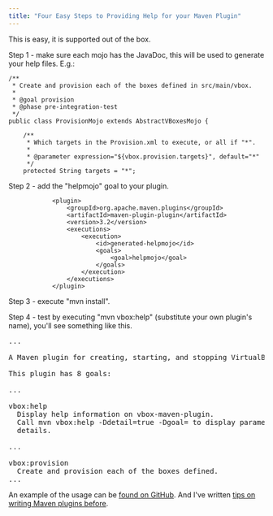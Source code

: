 ```yaml
---
title: "Four Easy Steps to Providing Help for your Maven Plugin"
---
```

<p>This is easy, it is supported out of the box.</p>

<p>Step 1 - make sure each mojo has the JavaDoc, this will be used to generate your help files. E.g.:</p>

	/**
	 * Create and provision each of the boxes defined in src/main/vbox.
	 *
	 * @goal provision
	 * @phase pre-integration-test
	 */
	public class ProvisionMojo extends AbstractVBoxesMojo {
	
		/**
		 * Which targets in the Provision.xml to execute, or all if "*".
		 *
		 * @parameter expression="${vbox.provision.targets}", default="*"
		 */
		protected String targets = "*";

<p>Step 2 - add the "helpmojo" goal to your plugin.</p>

	            <plugin>
	                <groupId>org.apache.maven.plugins</groupId>
	                <artifactId>maven-plugin-plugin</artifactId>
	                <version>3.2</version>
	                <executions>
	                    <execution>
	                        <id>generated-helpmojo</id>
	                        <goals>
	                            <goal>helpmojo</goal>
	                        </goals>
	                    </execution>
	                </executions>
	            </plugin>

<p>Step 3 - execute "mvn install".</p>
<p>Step 4 - test by executing "mvn vbox:help" (substitute your own plugin's name), you'll see something like this.</p>

<pre>
...

A Maven plugin for creating, starting, and stopping VirtualBoxes.

This plugin has 8 goals:

...

vbox:help
  Display help information on vbox-maven-plugin.
  Call mvn vbox:help -Ddetail=true -Dgoal=<goal-name> to display parameter
  details.

...

vbox:provision
  Create and provision each of the boxes defined.
...
</pre>

<p>An example of the usage can be <a href="https://github.com/alexec/maven-vbox-plugin/tree/master/vbox-maven-plugin">found on GitHub</a>. And I've written <a href="/content/tips-writing-maven-plugins">tips on writing Maven plugins before</a>.</p>
